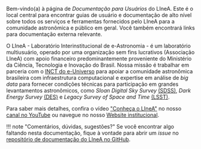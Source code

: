 Bem-vindo(a) à página de _Documentação para Usuários_ do LIneA. Este é o local central para encontrar guias de usuário e documentação de alto nível sobre todos os serviços e ferramentas fornecidos pelo LIneA para a comunidade astronômica e público em geral. Você também encontrará links para documentação externa relevante. 


O LIneA - Laboratório Interinstitucional de e-Astronomia - é um laboratório multiusuário, operado por uma organização sem fins lucrativos (Associação LIneA) com apoio financeiro predominantemente proveniente do Ministério da Ciência, Tecnologia e Inovação do Brasil. Nossa missão é trabalhar em parceria com o [INCT do e-Universo](https://linea.org.br/010-ciencia/3-inct-do-e-universo-2/) para apoiar a comunidade astronômica brasileira com infraestrutura computacional e expertise em análise de _big data_ para fornecer condições técnicas para participação em grandes levantamentos astronômicos, como _Sloan Digital Sky Survey_ [(SDSS)](https://linea.org.br/010-ciencia/projetos/6-sloan-digital-sky-survey-iv/), _Dark Energy Survey_ [(DES)](https://linea.org.br/010-ciencia/projetos/2-des-brazil/) e _Legacy Survey of Space and Time_ [(LSST)](https://linea.org.br/010-ciencia/projetos/4-lsst/).

Para saber mais detalhes, confira o vídeo ["Conheça o LIneA"](https://youtu.be/jC-k85tfd0Y) no nosso [canal no YouTube](https://www.youtube.com/user/lineamcti) ou navegue no nosso [Website institucional](https://linea.org.br/).    


<!-- **[EN]**

Welcome to LIneA's _Documentation for Users_ page. This is the central place to find user-guides and high-level documentation about all services and tools provided by LIneA to the astronomical community and general public. You will also find links to relevant external documentation.    -->

	
!!! note "Comentários, dúvidas, sugestões?"
	 Se você encontrar algo faltando nesta documentação, fique à vontade para abrir um _issue_  no [repositório de documentação do LIneA no GitHub](https://github.com/linea-it/docs).



<!-- **[EN]**

LIneA is a multi-user laboratory operated by a non-profit organization with financial support from the Brazilian Ministry of Science, Technology, and Innovation. Our mission is to work with the [INCT do e-Universo](https://linea.org.br/010-ciencia/3-inct-do-e-universo-2/) to support the Brazilian astronomical community with computing infrastructure and big data analysis expertise to provide technical conditions for participation in large astronomical surveys, such as SDSS, DES, and LSST.   

If you are a Portuguese speaker, please find more about LIneA on our [YouTube Channel](https://youtu.be/jC-k85tfd0Y) and [Website](http://linea.org.br).  -->


<!-- Links rápidos / FAQ

 1. Obtendo uma conta
 2. Compilando software
 3. [Executando 'jobs' no cluster](htcondor.md)
 4. Copiando dados
 5. Recuperando sua senha no LDAP
 6. [Clusteres](clusteres.md) -->
